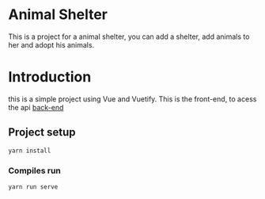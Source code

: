 # Animal Shelter

This is a project for a animal shelter, you can add a shelter, add animals to her and adopt his animals.

# Introduction

this is a simple project using Vue and Vuetify. This is the front-end, to acess the api <a href="https://github.com/MTakashiMori/animal-shelter-api">back-end</a>


## Project setup
```
yarn install
```

### Compiles run
```
yarn run serve
```
